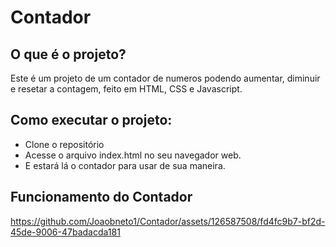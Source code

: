 # Contador


## O que é o projeto?
Este é um projeto de um contador de numeros podendo aumentar, diminuir e resetar a contagem, feito em HTML, CSS e Javascript.

##  Como executar o projeto:
- Clone o repositório
- Acesse o arquivo index.html no seu navegador web.
- E estará lá o contador para usar de sua maneira.

## Funcionamento do Contador
https://github.com/Joaobneto1/Contador/assets/126587508/fd4fc9b7-bf2d-45de-9006-47badacda181
